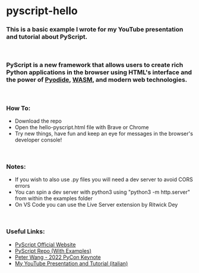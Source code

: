 # pyscript-hello


### This is a basic example I wrote for my YouTube presentation and tutorial about PyScript.

<br>

### PyScript is a new framework that allows users to create rich Python applications in the browser using HTML's interface and the power of [Pyodide](https://pyodide.org/), [WASM](https://webassembly.org/), and modern web technologies.

<br>

### How To:
- Download the repo
- Open the hello-pyscript.html file with Brave or Chrome
- Try new things, have fun and keep an eye for messages in the browser's developer console!

<br>

### Notes:
- If you wish to also use .py files you will need a dev server to avoid CORS errors
- You can spin a dev server with python3 using "python3 -m http.server" from within the examples folder
- On VS Code you can use the Live Server extension by Ritwick Dey

<br>

### Useful Links:

- [PyScript Official Website](https://pyscript.net/)
- [PyScript Repo (With Examples)](https://github.com/pyscript/pyscript)
- [Peter Wang - 2022 PyCon Keynote](https://anaconda.cloud/pyscript-pycon2022-peter-wang-keynote)
- [My YouTube Presentation and Tutorial (italian)](https://youtu.be/TI6fUdb-vhQ)